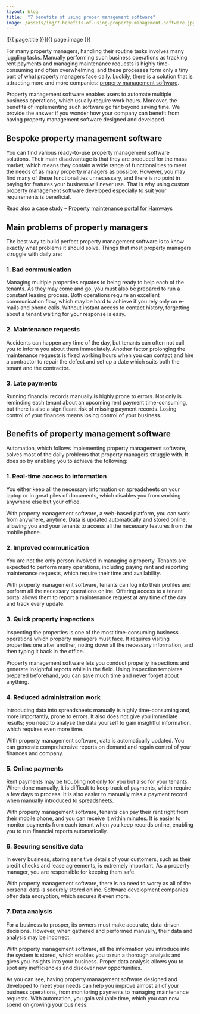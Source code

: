 ```yaml
---
layout: blog
title:  "7 benefits of using proper management software"
image: /assets/img/7-benefits-of-using-property-management-software.jpg
---
```


![{{ page.title }}]({{ page.image }})

For many property managers, handling their routine tasks involves many juggling tasks. Manually performing such business operations as tracking rent payments and managing maintenance requests is highly time-consuming and often overwhelming, and these processes form only a tiny part of what property managers face daily. Luckily, there is a solution that is attracting more and more companies: [property management software](https://headchannel.co.uk/).

Property management software enables users to automate multiple business operations, which usually require work hours. Moreover, the benefits of implementing such software go far beyond saving time. We provide the answer if you wonder how your company can benefit from having property management software designed and developed.

## Bespoke property management software
You can find various ready-to-use property management software solutions. Their main disadvantage is that they are produced for the mass market, which means they contain a wide range of functionalities to meet the needs of as many property managers as possible. However, you may find many of these functionalities unnecessary, and there is no point in paying for features your business will never use. That is why using custom property management software developed especially to suit your requirements is beneficial.

Read also a case study –  [Property maintenance portal for Hamways](https://headchannel.co.uk/stories/property-maintenance-portal/) 

## Main problems of property managers
The best way to build perfect property management software is to know exactly what problems it should solve. Things that most property managers struggle with daily are:
 

### 1. Bad communication

Managing multiple properties equates to being ready to help each of the tenants. As they may come and go, you must also be prepared to run a constant leasing process. Both operations require an excellent communication flow, which may be hard to achieve if you rely only on e-mails and phone calls. Without instant access to contact history, forgetting about a tenant waiting for your response is easy.

### 2. Maintenance requests

Accidents can happen any time of the day, but tenants can often not call you to inform you about them immediately. Another factor prolonging the maintenance requests is fixed working hours when you can contact and hire a contractor to repair the defect and set up a date which suits both the tenant and the contractor.

### 3. Late payments

Running financial records manually is highly prone to errors. Not only is reminding each tenant about an upcoming rent payment time-consuming, but there is also a significant risk of missing payment records. Losing control of your finances means losing control of your business.

## Benefits of property management software

Automation, which follows implementing property management software, solves most of the daily problems that property managers struggle with. It does so by enabling you to achieve the following:
 
### 1. Real-time access to information

You either keep all the necessary information on spreadsheets on your laptop or in great piles of documents, which disables you from working anywhere else but your office.

With property management software, a web-based platform, you can work from anywhere, anytime. Data is updated automatically and stored online, allowing you and your tenants to access all the necessary features from the mobile phone.

### 2. Improved communication

You are not the only person involved in managing a property. Tenants are expected to perform many operations, including paying rent and reporting maintenance requests, which require their time and availability.

With property management software, tenants can log into their profiles and perform all the necessary operations online. Offering access to a tenant portal allows them to report a maintenance request at any time of the day and track every update.

### 3. Quick property inspections

Inspecting the properties is one of the most time-consuming business operations which property managers must face. It requires visiting properties one after another, noting down all the necessary information, and then typing it back in the office.

Property management software lets you conduct property inspections and generate insightful reports while in the field. Using inspection templates prepared beforehand, you can save much time and never forget about anything.
 

### 4. Reduced administration work

Introducing data into spreadsheets manually is highly time-consuming and, more importantly, prone to errors. It also does not give you immediate results; you need to analyse the data yourself to gain insightful information, which requires even more time.

With property management software, data is automatically updated. You can generate comprehensive reports on demand and regain control of your finances and company.

### 5. Online payments

Rent payments may be troubling not only for you but also for your tenants. When done manually, it is difficult to keep track of payments, which require a few days to process. It is also easier to manually miss a payment record when manually introduced to spreadsheets.

With property management software, tenants can pay their rent right from their mobile phone, and you can receive it within minutes. It is easier to monitor payments from each tenant when you keep records online, enabling you to run financial reports automatically.

### 6. Securing sensitive data

In every business, storing sensitive details of your customers, such as their credit checks and lease agreements, is extremely important. As a property manager, you are responsible for keeping them safe.

With property management software, there is no need to worry as all of the personal data is securely stored online. Software development companies offer data encryption, which secures it even more.

### 7. Data analysis

For a business to prosper, its owners must make accurate, data-driven decisions. However, when gathered and performed manually, their data and analysis may be incorrect.

With property management software, all the information you introduce into the system is stored, which enables you to run a thorough analysis and gives you insights into your business. Proper data analysis allows you to spot any inefficiencies and discover new opportunities.

As you can see, having property management software designed and developed to meet your needs can help you improve almost all of your business operations, from monitoring payments to managing maintenance requests. With automation, you gain valuable time, which you can now spend on growing your business.
